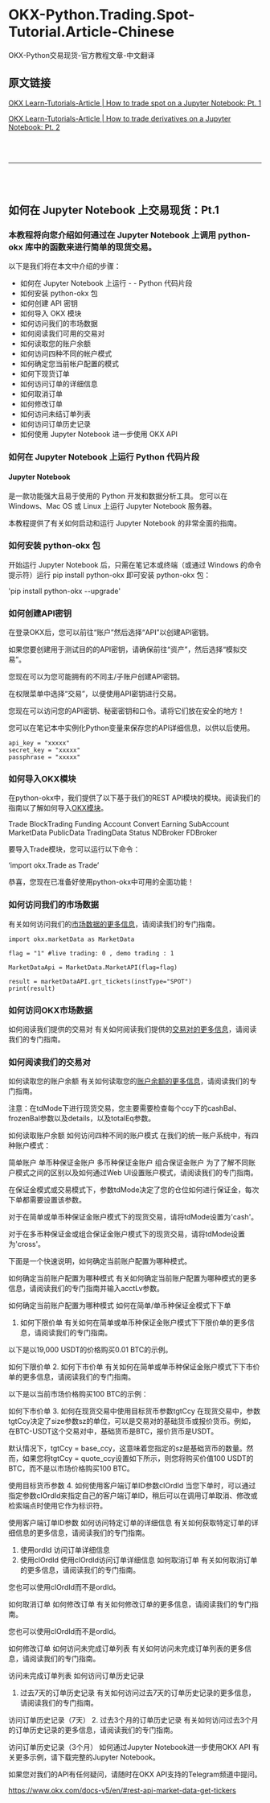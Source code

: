# OKX-Python.Trading.Spot-Tutorial.Article-Chinese
OKX-Python交易现货-官方教程文章-中文翻译


## 原文链接

[OKX Learn-Tutorials-Article | How to trade spot on a Jupyter Notebook: Pt. 1](https://www.okx.com/learn/spot-trading-with-jupyter-notebook)

[OKX Learn-Tutorials-Article | How to trade derivatives on a Jupyter Notebook: Pt. 2](https://www.okx.com/learn/derivatives-trading-with-jupyter-notebook)

<br>
<br>

---

<br>
<br>

## 如何在 Jupyter Notebook 上交易现货：Pt.1

### 本教程将向您介绍如何通过在 Jupyter Notebook 上调用 python-okx 库中的函数来进行简单的现货交易。

以下是我们将在本文中介绍的步骤：

- 如何在 Jupyter Notebook 上运行 - - Python 代码片段
- 如何安装 python-okx 包
- 如何创建 API 密钥
- 如何导入 OKX 模块
- 如何访问我们的市场数据
- 如何阅读我们可用的交易对
- 如何读取您的账户余额
- 如何访问四种不同的帐户模式
- 如何确定您当前帐户配置的模式
- 如何下现货订单
- 如何访问订单的详细信息
- 如何取消订单
- 如何修改订单
- 如何访问未结订单列表
- 如何访问订单历史记录
- 如何使用 Jupyter Notebook 进一步使用 OKX API

### 如何在 Jupyter Notebook 上运行 Python 代码片段

#### Jupyter Notebook 

是一款功能强大且易于使用的 Python 开发和数据分析工具。 您可以在 Windows、Mac OS 或 Linux 上运行 Jupyter Notebook 服务器。

本教程提供了有关如何启动和运行 Jupyter Notebook 的非常全面的指南。

### 如何安装 python-okx 包
开始运行 Jupyter Notebook 后，只需在笔记本或终端（或通过 Windows 的命令提示符）运行 pip install python-okx 即可安装 python-okx 包：

'pip install python-okx --upgrade'

### 如何创建API密钥

在登录OKX后，您可以前往“账户”然后选择“API”以创建API密钥。

如果您要创建用于测试目的的API密钥，请确保前往“资产”，然后选择“模拟交易”。

您现在可以为您可能拥有的不同主/子账户创建API密钥。

在权限菜单中选择“交易”，以便使用API密钥进行交易。

您现在可以访问您的API密钥、秘密密钥和口令。请将它们放在安全的地方！

您可以在笔记本中实例化Python变量来保存您的API详细信息，以供以后使用。

    api_key = "xxxxx"
    secret_key = "xxxxx"
    passphrase = "xxxxx"
    
### 如何导入OKX模块

在python-okx中，我们提供了以下基于我们的REST API模块的模块。阅读我们的指南以了解如何导入[OKX模块](https://www.okx.com/docs-v5/zh/#overview-v5-api-key-creation)。

Trade
BlockTrading
Funding
Account
Convert
Earning
SubAccount
MarketData
PublicData
TradingData
Status
NDBroker
FDBroker

要导入Trade模块，您可以运行以下命令：

‘import okx.Trade as Trade’

恭喜，您现在已准备好使用python-okx中可用的全面功能！

### 如何访问我们的市场数据
有关如何访问我们的[市场数据的更多信息](https://www.okx.com/docs-v5/en/#rest-api-market-data-get-tickers)，请阅读我们的专门指南。

    import okx.marketData as MarketData

    flag = "1" #live trading: 0 , demo trading : 1

    MarketDataApi = MarketData.MarketAPI(flag=flag)

    result = marketDataAPI.grt_tickets(instType="SPOT")
    print(result)

### 如何访问OKX市场数据
如何阅读我们提供的交易对
有关如何阅读我们提供的[交易对的更多信息](https://www.okx.com/docs-v5/en/#rest-api-public-data-get-instruments)，请阅读我们的专门指南。

### 如何阅读我们的交易对
如何读取您的账户余额
有关如何读取您的[账户余额的更多信息](https://www.okx.com/docs-v5/en/#rest-api-account-get-balance)，请阅读我们的专门指南。

注意：在tdMode下进行现货交易，您主要需要检查每个ccy下的cashBal、frozenBal参数以及details，以及totalEq参数。

如何读取账户余额
如何访问四种不同的账户模式
在我们的统一账户系统中，有四种账户模式：

简单账户
单币种保证金账户
多币种保证金账户
组合保证金账户
为了了解不同账户模式之间的区别以及如何通过Web UI设置账户模式，请阅读我们的专门指南。

在保证金模式或交易模式下，参数tdMode决定了您的仓位如何进行保证金，每次下单都需要设置该参数。

对于在简单或单币种保证金账户模式下的现货交易，请将tdMode设置为'cash'。

对于在多币种保证金或组合保证金账户模式下的现货交易，请将tdMode设置为'cross'。

下面是一个快速说明，如何确定当前账户配置为哪种模式。

如何确定当前账户配置为哪种模式
有关如何确定当前账户配置为哪种模式的更多信息，请阅读我们的专门指南并输入acctLv参数。

如何确定当前账户配置为哪种模式
如何在简单/单币种保证金模式下下单
1. 如何下限价单
有关如何在简单或单币种保证金账户模式下下限价单的更多信息，请阅读我们的专门指南。

以下是以19,000 USDT的价格购买0.01 BTC的示例。

如何下限价单
2. 如何下市价单
有关如何在简单或单币种保证金账户模式下下市价单的更多信息，请阅读我们的专门指南。

以下是以当前市场价格购买100 BTC的示例：

如何下市价单
3. 如何在现货交易中使用目标货币参数tgtCcy
在现货交易中，参数tgtCcy决定了size参数sz的单位，可以是交易对的基础货币或报价货币。例如，在BTC-USDT这个交易对中，基础货币是BTC，报价货币是USDT。

默认情况下，tgtCcy = base_ccy，这意味着您指定的sz是基础货币的数量。然而，如果您将tgtCcy = quote_ccy设置如下所示，则您将购买价值100 USDT的BTC，而不是以市场价格购买100 BTC。

使用目标货币参数
4. 如何使用客户端订单ID参数clOrdId
当您下单时，可以通过指定参数clOrdId来指定自己的客户端订单ID，稍后可以在调用订单取消、修改或检索端点时使用它作为标识符。

使用客户端订单ID参数
如何访问特定订单的详细信息
有关如何获取特定订单的详细信息的更多信息，请阅读我们的专门指南。

1. 使用ordId
访问订单详细信息
2. 使用clOrdId
使用clOrdId访问订单详细信息
如何取消订单
有关如何取消订单的更多信息，请阅读我们的专门指南。

您也可以使用clOrdId而不是ordId。

如何取消订单
如何修改订单
有关如何修改订单的更多信息，请阅读我们的专门指南。

您也可以使用clOrdId而不是ordId。

如何修改订单
如何访问未完成订单列表
有关如何访问未完成订单列表的更多信息，请阅读我们的专门指南。

访问未完成订单列表
如何访问订单历史记录
1. 过去7天的订单历史记录
有关如何访问过去7天的订单历史记录的更多信息，请阅读我们的专门指南。

访问订单历史记录（7天）
2. 过去3个月的订单历史记录
有关如何访问过去3个月的订单历史记录的更多信息，请阅读我们的专门指南。

访问订单历史记录（3个月）
如何通过Jupyter Notebook进一步使用OKX API
有关更多示例，请下载完整的Jupyter Notebook。

如果您对我们的API有任何疑问，请随时在OKX API支持的Telegram频道中提问。

https://www.okx.com/docs-v5/en/#rest-api-market-data-get-tickers
